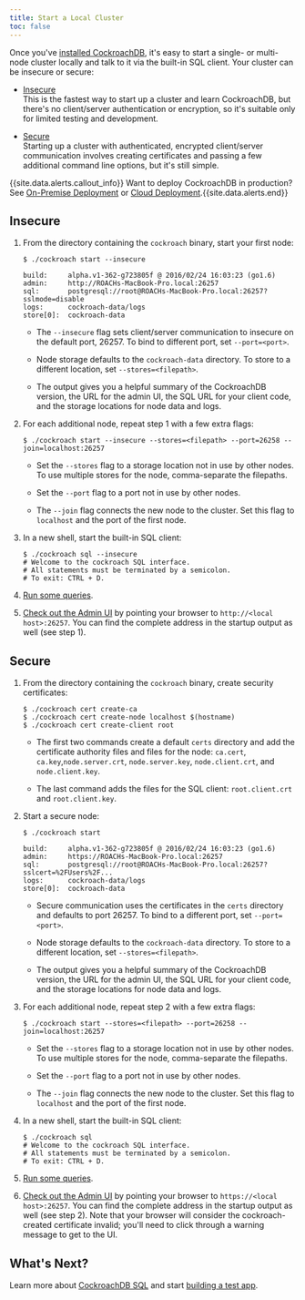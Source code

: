```yaml
---
title: Start a Local Cluster
toc: false
---
```


Once you've [installed CockroachDB](install-cockroachdb.html), it's easy to start a single- or multi-node cluster locally and talk to it via the built-in SQL client. Your cluster can be insecure or secure:

- [Insecure](#insecure)  
This is the fastest way to start up a cluster and learn CockroachDB, but there's no client/server authentication or encryption, so it's suitable only for limited testing and development.

- [Secure](#secure)  
Starting up a cluster with authenticated, encrypted client/server communication involves creating certificates and passing a few additional command line options, but it's still simple. 

{{site.data.alerts.callout_info}} Want to deploy CockroachDB in production? See <a href="on-premise-deployment.html">On-Premise Deployment</a> or <a href="cloud-deployment.html">Cloud Deployment</a>.{{site.data.alerts.end}}

## Insecure

1. From the directory containing the `cockroach` binary, start your first node:

   ~~~ shell
   $ ./cockroach start --insecure

   build:     alpha.v1-362-g723805f @ 2016/02/24 16:03:23 (go1.6)
   admin:     http://ROACHs-MacBook-Pro.local:26257
   sql:       postgresql://root@ROACHs-MacBook-Pro.local:26257?sslmode=disable
   logs:      cockroach-data/logs
   store[0]:  cockroach-data
   ~~~

   - The `--insecure` flag sets client/server communication to insecure on the default port, 26257. To bind to different port, set `--port=<port>`.

   - Node storage defaults to the `cockroach-data` directory. To store to a different location, set `--stores=<filepath>`. 

   - The output gives you a helpful summary of the CockroachDB version, the URL for the admin UI, the SQL URL for your client code, and the storage locations for node data and logs. 

2. For each additional node, repeat step 1 with a few extra flags:

   ~~~ shell
   $ ./cockroach start --insecure --stores=<filepath> --port=26258 --join=localhost:26257
   ~~~

   - Set the `--stores` flag to a storage location not in use by other nodes. To use multiple stores for the node, comma-separate the filepaths.

   - Set the `--port` flag to a port not in use by other nodes.
  
   - The `--join` flag connects the new node to the cluster. Set this flag to `localhost` and the port of the first node.

3. In a new shell, start the built-in SQL client:

   ~~~ shell
   $ ./cockroach sql --insecure
   # Welcome to the cockroach SQL interface.
   # All statements must be terminated by a semicolon.
   # To exit: CTRL + D.
   ~~~

4. [Run some queries](basic-sql-statements.html).

5. [Check out the Admin UI](explore-the-admin-ui.html) by pointing your browser to `http://<local host>:26257`. You can find the complete address in the startup output as well (see step 1).

## Secure

1. From the directory containing the `cockroach` binary, create security certificates:

   ~~~ shell
   $ ./cockroach cert create-ca
   $ ./cockroach cert create-node localhost $(hostname)
   $ ./cockroach cert create-client root
   ~~~

   - The first two commands create a default `certs` directory and add the certificate authority files and files for the node: `ca.cert`, `ca.key`,`node.server.crt`, `node.server.key`, `node.client.crt`, and `node.client.key`. 
   
   - The last command adds the files for the SQL client: `root.client.crt` and `root.client.key`.

2. Start a secure node:
 
   ~~~ shell
   $ ./cockroach start

   build:     alpha.v1-362-g723805f @ 2016/02/24 16:03:23 (go1.6)
   admin:     https://ROACHs-MacBook-Pro.local:26257
   sql:       postgresql://root@ROACHs-MacBook-Pro.local:26257?sslcert=%2FUsers%2F...
   logs:      cockroach-data/logs
   store[0]:  cockroach-data
   ~~~

   - Secure communication uses the certificates in the `certs` directory and defaults to port 26257. To bind to a different port, set `--port=<port>`.

   - Node storage defaults to the `cockroach-data` directory. To store to a different location, set `--stores=<filepath>`.

   - The output gives you a helpful summary of the CockroachDB version, the URL for the admin UI, the SQL URL for your client code, and the storage locations for node data and logs. 

3. For each additional node, repeat step 2 with a few extra flags:

   ~~~ shell
   $ ./cockroach start --stores=<filepath> --port=26258 --join=localhost:26257
   ~~~

   - Set the `--stores` flag to a storage location not in use by other nodes. To use multiple stores for the node, comma-separate the filepaths.

   - Set the `--port` flag to a port not in use by other nodes.
  
   - The `--join` flag connects the new node to the cluster. Set this flag to `localhost` and the port of the first node.

4. In a new shell, start the built-in SQL client:

   ~~~ shell
   $ ./cockroach sql
   # Welcome to the cockroach SQL interface.
   # All statements must be terminated by a semicolon.
   # To exit: CTRL + D.
   ~~~

5. [Run some queries](basic-sql-statements.html).

6. [Check out the Admin UI](explore-the-admin-ui.html) by pointing your browser to `https://<local host>:26257`. You can find the complete address in the startup output as well (see step 2). Note that your browser will consider the cockroach-created certificate invalid; you'll need to click through a warning message to get to the UI.

## What's Next?

Learn more about [CockroachDB SQL](basic-sql-statements.html) and start [building a test app](build-a-test-app.html).
